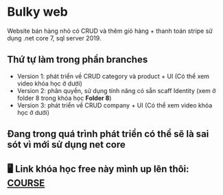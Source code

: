 # Bulky web
Website bán hàng nhỏ có CRUD và thêm giỏ hàng + thanh toán stripe sử dụng .net core 7, sql server 2019.

## Thứ tự làm trong phần branches
- Version 1: phát triển về CRUD category và product + UI (Có thể xem video khóa học ở dưới)
- Version 2: phân quyền, sử dụng tính năng có sẵn scaff Identity (xem ở folder 8 trong khóa học **Folder 8**)
- Version 3: phát triển về CRUD company + UI (Có thể xem video khóa học ở dưới)

## Đang trong quá trình phát triển có thể sẽ là sai sót vì mới sử dụng net core

## 🖥️ Link khóa học free này mình up lên thôi: [COURSE](https://helurl.com/drive/s/loj5HLw7GsrftdLdXUkTBRZnZHtPaX)

